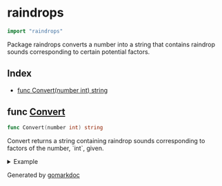 <!-- Code generated by gomarkdoc. DO NOT EDIT -->

# raindrops

```go
import "raindrops"
```

Package raindrops converts a number into a string that contains raindrop sounds corresponding to certain potential factors\.

## Index

- [func Convert(number int) string](<#func-convert>)


## func [Convert](<https://github.com/vpayno/exercism-workspace/blob/main/go/raindrops/raindrops.go#L7>)

```go
func Convert(number int) string
```

Convert returns a string containing raindrop sounds corresponding to factors of the number\, \`int\`\, given\.

<details><summary>Example</summary>
<p>

```go
{
	rain := []int{1, 3, 5, 6, 7, 8, 15, 35, 105}
	for _, drop := range rain {
		fmt.Println(Convert(drop))
	}

}
```

#### Output

```
1
Pling
Plang
Pling
Plong
8
PlingPlang
PlangPlong
PlingPlangPlong
```

</p>
</details>



Generated by [gomarkdoc](<https://github.com/princjef/gomarkdoc>)
